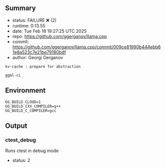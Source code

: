 ## Summary

- status:  FAILURE ❌ (2)
- runtime: 0:13.55
- date:    Tue Feb 18 19:27:25 UTC 2025
- repo:    https://github.com/ggerganov/llama.cpp
- commit:  https://github.com/ggerganov/llama.cpp/commit/009ce81990b444ebb61e8a523c7e21be79180bdf
- author:  Georgi Gerganov
```
kv-cache : prepare for abstraction

ggml-ci
```

## Environment

```
GG_BUILD_CLOUD=1
GG_BUILD_CXX_COMPILER=g++
GG_BUILD_C_COMPILER=gcc
```

## Output

### ctest_debug

Runs ctest in debug mode
- status: 2
```

```

